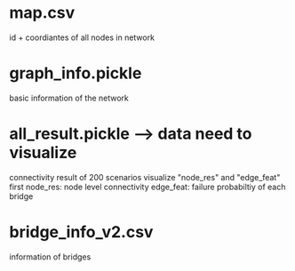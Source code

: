 # map.csv
id + coordiantes of all nodes in network

# graph_info.pickle
basic information of the network

# all_result.pickle --> data need to visualize
connectivity result of 200 scenarios
visualize "node_res" and "edge_feat" first
node_res: node level connectivity
edge_feat: failure probabiltiy of each bridge

# bridge_info_v2.csv
information of bridges